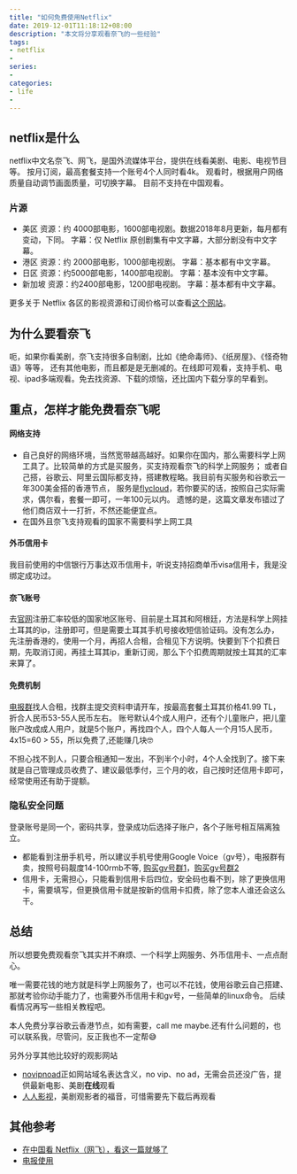 ```yaml
---
title: "如何免费使用Netflix"
date: 2019-12-01T11:18:12+08:00
description: "本文将分享观看奈飞的一些经验"
tags:
- netflix
-
series:
-
categories:
- life
-
---
```


## netflix是什么
netflix中文名奈飞、网飞，是国外流媒体平台，提供在线看美剧、电影、电视节目等。
按月订阅，最高套餐支持一个账号4个人同时看4k。
观看时，根据用户网络质量自动调节画面质量，可切换字幕。
目前不支持在中国观看。

### 片源
- 美区
资源：约 4000部电影，1600部电视剧。数据2018年8月更新，每月都有变动，下同。
字幕：仅 Netflix 原创剧集有中文字幕，大部分剧没有中文字幕。
- 港区
资源：约 2000部电影，1000部电视剧。
字幕：基本都有中文字幕。
- 日区
资源：约5000部电影，1400部电视剧。
字幕：基本没有中文字幕。
- 新加坡
资源：约2400部电影，1200部电视剧。
字幕：基本都有中文字幕。

更多关于 Netflix 各区的影视资源和订阅价格可以查看[这个网站](http://unogs.com/countrydetail/)。


## 为什么要看奈飞
呃，如果你看美剧，奈飞支持很多自制剧，比如《绝命毒师》、《纸房屋》、《怪奇物语》等等，
还有其他电影，而且都是是无删减的。在线即可观看，支持手机、电视、ipad多端观看。免去找资源、下载的烦恼，还比国内下载分享的早看到。

## 重点，怎样才能免费看奈飞呢
#### 网络支持
   * 自己良好的网络环境，当然宽带越高越好。如果你在国内，那么需要科学上网工具了。比较简单的方式是买服务，买支持观看奈飞的科学上网服务；
或者自己搭，谷歌云、阿里云国际都支持，搭建教程略。我目前有买服务和谷歌云一年300美金搭的香港节点，
服务是[flycloud](https://www.flycloud.shop/auth/register?code=Jjxk)，若你要买的话，按照自己实际需求，偶尔看，套餐一即可，一年100元以内。
遗憾的是，这篇文章发布错过了他们商店双十一打折，不然还能便宜点。
   * 在国外且奈飞支持观看的国家不需要科学上网工具
  
#### 外币信用卡

   我目前使用的中信银行万事达双币信用卡，听说支持招商单币visa信用卡，我是没绑定成功过。

#### 奈飞账号

   去[官网](https://netflix.com)注册汇率较低的国家地区账号、目前是土耳其和阿根廷，方法是科学上网挂土耳其的ip，注册即可，但是需要土耳其手机号接收短信验证码。没有怎么办，
   先注册香港的，使用一个月，再招人合租，合租见下方说明。快要到下个扣费日期，先取消订阅，再挂土耳其ip，重新订阅，那么下个扣费周期就按土耳其的汇率来算了。
   
#### 免费机制
   [电报群](https://t.me/hezu1)找人合租，找群主提交资料申请开车，按最高套餐土耳其价格41.99 TL，折合人民币53-55人民币左右。
   账号默认4个成人用户，还有个儿童账户，把儿童账户改成成人用户，就是5个账户，再找四个人，四个人每人一个月15人民币，4x15=60 > 55，所以免费了,还能赚几块🤓
   
   不担心找不到人，只要合租通知一发出，不到半个小时，4个人全找到了。接下来就是自己管理成员收费了、建议最低季付，三个月的收，自己按时还信用卡即可，经常使用还有助于提额。
   
### 隐私安全问题
   登录账号是同一个，密码共享，登录成功后选择子账户，各个子账号相互隔离独立。
   - 都能看到注册手机号，所以建议手机号使用Google Voice（gv号），电报群有卖，按照号码靓度14-100rmb不等,
   [购买gv号群1](https://t.me/GoogleVoiceShop)，[购买gv号群2](https://t.me/googlevoice001/32296
)
   - 信用卡，无需担心，只能看到信用卡后四位，安全码也看不到，除了更换信用卡，需要填写，但更换信用卡就是按新的信用卡扣费，除了您本人谁还会这么干。

## 总结
所以想要免费观看奈飞其实并不麻烦、一个科学上网服务、外币信用卡、一点点耐心。

唯一需要花钱的地方就是科学上网服务了，也可以不花钱，使用谷歌云自己搭建、那就考验你动手能力了，也需要外币信用卡和gv号，一些简单的linux命令。
后续看情况再写一些相关教程吧。

本人免费分享谷歌云香港节点，如有需要，call me maybe.还有什么问题的，也可以联系我，尽管问，反正我也不一定帮😅

另外分享其他比较好的观影网站
- [novipnoad](https://www.novipnoad.com/)正如网站域名表达含义，no vip、no ad，无需会员还没广告，提供最新电影、美剧**在线**观看
- [人人影视](http://app.rrys.tv/)，美剧观影者的福音，可惜需要先下载后再观看

## 其他参考
- [在中国看 Netflix（网飞），看这一篇就够了](https://blog.shuziyimin.org/16)
- [电报使用](https://zhuanlan.zhihu.com/p/58972277)